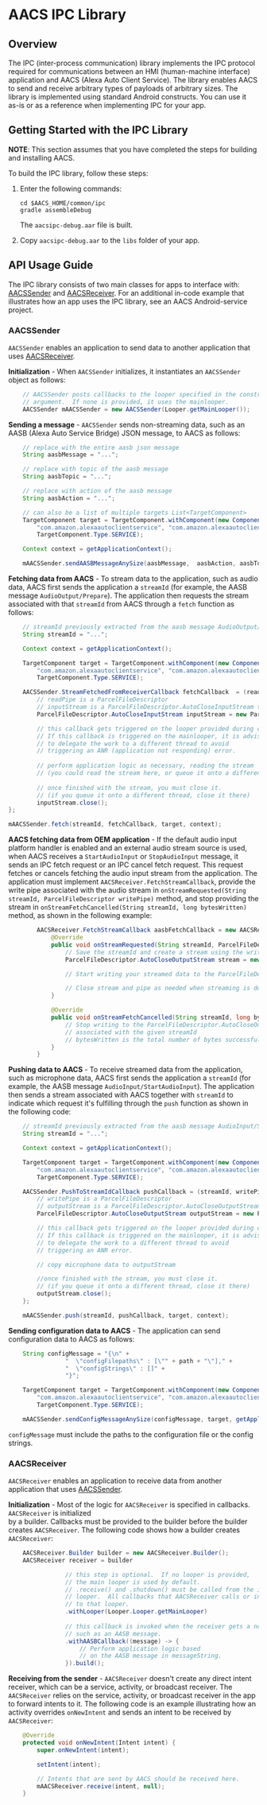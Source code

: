 # AACS IPC Library

## Overview
The IPC (inter-process communication) library implements the IPC protocol required for communications between an HMI (human-machine interface) application
and AACS (Alexa Auto Client Service). The library enables AACS to send and receive arbitrary types of payloads of
arbitrary sizes.  The library is implemented using standard Android constructs. You can use it as-is or
as a reference when implementing IPC for your app.

## Getting Started with the IPC Library
**NOTE**: This section assumes that you have completed the steps for building and installing AACS.

To build the IPC library, follow these steps:

1. Enter the following commands:
    ~~~
    cd $AACS_HOME/common/ipc
    gradle assembleDebug
    ~~~
    The `aacsipc-debug.aar` file is built.

2. Copy `aacsipc-debug.aar` to the `libs` folder of your app.

## API Usage Guide

The IPC library consists of two main classes for apps to interface with: [AACSSender](#AACSSender) 
and [AACSReceiver](#AACSReceiver).  For an additional in-code example that illustrates how an app uses the IPC library, see an AACS Android-service project.

### AACSSender <a id ="AACSSender"></a>

`AACSSender` enables an application to send data to another application that 
uses [AACSReceiver](#AACSReceiver).

**Initialization** - When `AACSSender` initializes, it  instantiates an `AACSSender` object as follows:

```java
    // AACSSender posts callbacks to the looper specified in the constructor
    // argument.  If none is provided, it uses the mainlooper.
    AACSSender mAACSSender = new AACSSender(Looper.getMainLooper());
```

**Sending a message** - `AACSSender` sends non-streaming data, such as an AASB (Alexa Auto Service Bridge) JSON message, to AACS as follows:

```java    
    // replace with the entire aasb json message
    String aasbMessage = "...";

    // replace with topic of the aasb message
    String aasbTopic = "...";

    // replace with action of the aasb message
    String aasbAction = "...";

    // can also be a list of multiple targets List<TargetComponent>
    TargetComponent target = TargetComponent.withComponent(new ComponentName(
        "com.amazon.alexaautoclientservice", "com.amazon.alexaautoclientservice.AlexaAutoClientService"), 
        TargetComponent.Type.SERVICE);

    Context context = getApplicationContext();

    mAACSSender.sendAASBMessageAnySize(aasbMessage,  aasbAction, aasbTopic, target(s), context);
```

**Fetching data from AACS** - To stream data to the application, such as audio data,
AACS first sends the application a `streamId` (for example, the AASB message `AudioOutput/Prepare`).  The application
then requests the stream associated with that `streamId` from AACS through a `fetch` function as follows:

```java
    // streamId previously extracted from the aasb message AudioOutput/Prepare>
    String streamId = "...";

    Context context = getApplicationContext();

    TargetComponent target = TargetComponent.withComponent(new ComponentName(
        "com.amazon.alexaautoclientservice", "com.amazon.alexaautoclientservice.AlexaAutoClientService"), 
        TargetComponent.Type.SERVICE);

    AACSSender.StreamFetchedFromReceiverCallback fetchCallback  = (readPipe) -> {
        // readPipe is a ParcelFileDescriptor
        // inputStream is a ParcelFileDescriptor.AutoCloseInputStream that can be created from the given ParcelFileDescriptor
        ParcelFileDescriptor.AutoCloseInputStream inputStream = new ParcelFileDescriptor.AutoCloseInputStream(readPipe);

        // this callback gets triggered on the looper provided during construction.
        // If this callback is triggered on the mainlooper, it is advised
        // to delegate the work to a different thread to avoid
        // triggering an ANR (application not responding) error.   
                
        // perform application logic as necessary, reading the stream
        // (you could read the stream here, or queue it onto a different thread, etc)
        
        // once finished with the stream, you must close it.  
        // (if you queue it onto a different thread, close it there)
        inputStream.close();
};

mAACSSender.fetch(streamId, fetchCallback, target, context);
```


**AACS fetching data from OEM application** - If the default audio input platform handler is enabled and an external audio stream source is used, when AACS receives a `StartAudioInput` or `StopAudioInput` message, it sends an IPC fetch request or an IPC cancel fetch request. This request fetches or cancels fetching the audio input stream from the application. The application must implement `AACSReceiver.FetchStreamCallback`, provide the write pipe associated with the audio stream in `onStreamRequested(String streamId, ParcelFileDescriptor writePipe)` method, and stop providing the stream in `onStreamFetchCancelled(String streamId, long bytesWritten)` method, as shown in the following example:

~~~java
        AACSReceiver.FetchStreamCallback aasbFetchCallback = new AACSReceiver.FetchStreamCallback() {
            @Override
            public void onStreamRequested(String streamId, ParcelFileDescriptor writePipe) {
                // Save the streamId and create a stream using the writePipe
                ParcelFileDescriptor.AutoCloseOutputStream stream = new ParcelFileDescriptor.AutoCloseOutputStream(writePipe);

                // Start writing your streamed data to the ParcelFileDescriptor.AutoCloseOutputStream

                // Close stream and pipe as needed when streaming is done
            }

            @Override
            public void onStreamFetchCancelled(String streamId, long bytesWritten) {
                // Stop writing to the ParcelFileDescriptor.AutoCloseOutputStream 
                // associated with the given streamId
                // bytesWritten is the total number of bytes successfully written to AutoSDK relative to the start of AudioInputMessageHandler
            }
        }
~~~

**Pushing data to AACS** - To receive streamed data from the application, such as 
microphone data, AACS first sends the application a `streamId` (for example, the AASB message `AudioInput/StartAudioInput`).
The application then sends a stream associated with AACS together with `streamId` to indicate which request 
it's fulfilling through the `push` function as shown in the following code:

```java
    // streamId previously extracted from the aasb message AudioInput/StartAudioInput>
    String streamId = "...";

    Context context = getApplicationContext();

    TargetComponent target = TargetComponent.withComponent(new ComponentName(
        "com.amazon.alexaautoclientservice", "com.amazon.alexaautoclientservice.AlexaAutoClientService"), 
        TargetComponent.Type.SERVICE);

    AACSSender.PushToStreamIdCallback pushCallback = (streamId, writePipe) -> {
        // writePipe is a ParcelFileDescriptor
        // outputStream is a ParcelFileDescriptor.AutoCloseOutputStream that can be created from the given ParcelFileDescriptor
        ParcelFileDescriptor.AutoCloseOutputStream outputStream = new ParcelFileDescriptor.AutoCloseOutputStream(writePipe);

        // this callback gets triggered on the looper provided during construction.
        // If this callback is triggered on the mainlooper, it is advised
        // to delegate the work to a different thread to avoid
        // triggering an ANR error.   

        // copy microphone data to outputStream

        //once finished with the stream, you must close it.
        // (if you queue it onto a different thread, close it there)        
        outputStream.close();
    };

    mAACSSender.push(streamId, pushCallback, target, context);
```
**Sending configuration data to AACS** - The application can send configuration data to AACS as follows:

```java
    String configMessage = "{\n" +
                "  \"configFilepaths\" : [\"" + path + "\"]," +
                "  \"configStrings\" : []" +
                "}";

    TargetComponent target = TargetComponent.withComponent(new ComponentName(
        "com.amazon.alexaautoclientservice", "com.amazon.alexaautoclientservice.AlexaAutoClientService"), 
        TargetComponent.Type.SERVICE);

    mAACSSender.sendConfigMessageAnySize(configMessage, target, getApplicationContext());
```

`configMessage` must include the paths to the configuration file or the config strings.


### AACSReceiver <a id ="AACSReceiver"></a>

`AACSReceiver` enables an application to receive data from another application that 
uses [AACSSender](#AACSSender).

**Initialization** - Most of the logic for `AACSReceiver` is specified in callbacks.  `AACSReceiver` is initialized  
by a builder.  Callbacks must be provided to the builder before the builder creates `AACSReceiver`. The following code shows how a builder creates `AACSReceiver`:

```java
    AACSReceiver.Builder builder = new AACSReceiver.Builder();
    AACSReceiver receiver = builder

                // this step is optional.  If no looper is provided,
                // the main looper is used by default.
                // .receive() and .shutdown() must be called from the indicated 
                // looper.  All callbacks that AACSReceiver calls or invokes are also posted
                // to that looper.
                .withLooper(Looper.Looper.getMainLooper)
                
                // this callback is invoked when the receiver gets a non-streamed message,
                // such as an AASB message.
                .withAASBCallback((message) -> {
                    // Perform application logic based 
                    // on the AASB message in messageString.
                }).build();
```


**Receiving from the sender** - `AACSReceiver` doesn't create any direct intent receiver, which can be a service, activity, or broadcast receiver. The `AACSReceiver` relies
on the service, activity, or broadcast receiver in the app to forward intents to it.  The following code is an example illustrating how an activity overrides `onNewIntent` and sends an intent to be received by `AACSReceiver`:
    
```java    
    @Override
    protected void onNewIntent(Intent intent) {
        super.onNewIntent(intent);

        setIntent(intent);

        // Intents that are sent by AACS should be received here.
        mAACSReceiver.receive(intent, null);
    }
```
